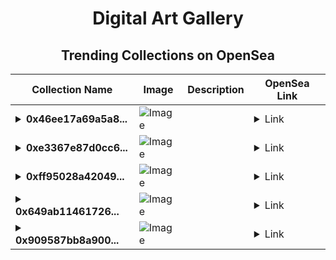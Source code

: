 <div align="center">

# Digital Art Gallery

## Trending Collections on OpenSea

| Collection Name                       | Image                                                                                     | Description                       | OpenSea Link                                                                                          |
|---------------------------------------|-------------------------------------------------------------------------------------------|-----------------------------------|--------------------------------------------------------------------------------------------------------|
| **<details><summary>0x46ee17a69a5a8...</summary>0x46ee17a69a5a8d1807cb45f8ac7512a7c4841e61</details>** | ![Image](https://i2.seadn.io/optimism/0xf2bc31a6b37c6b4ab676fb38aa5a5960847d1b6a/e7569628e409429926c9300e776192/63e7569628e409429926c9300e776192.png?w=200&auto=format) |  | <details><summary>Link</summary>[0x46ee17a69a5a8d1807cb45f8ac7512a7c4841e61](https://opensea.io/collection/0x46ee17a69a5a8d1807cb45f8ac7512a7c4841e61)</details> |
| **<details><summary>0xe3367e87d0cc6...</summary>0xe3367e87d0cc6043986e2ebac641b342ac346634</details>** | ![Image](https://i2.seadn.io/optimism/0xf2bc31a6b37c6b4ab676fb38aa5a5960847d1b6a/e7569628e409429926c9300e776192/63e7569628e409429926c9300e776192.png?w=200&auto=format) |  | <details><summary>Link</summary>[0xe3367e87d0cc6043986e2ebac641b342ac346634](https://opensea.io/collection/0xe3367e87d0cc6043986e2ebac641b342ac346634)</details> |
| **<details><summary>0xff95028a42049...</summary>0xff95028a42049c67113f3d98e5613f842fd9c5ea</details>** | ![Image](https://i2.seadn.io/optimism/0xf2bc31a6b37c6b4ab676fb38aa5a5960847d1b6a/e7569628e409429926c9300e776192/63e7569628e409429926c9300e776192.png?w=200&auto=format) |  | <details><summary>Link</summary>[0xff95028a42049c67113f3d98e5613f842fd9c5ea](https://opensea.io/collection/0xff95028a42049c67113f3d98e5613f842fd9c5ea)</details> |
| **<details><summary>0x649ab11461726...</summary>0x649ab11461726f3140d26b35b70982d4cd5f3e2f</details>** | ![Image](https://i2.seadn.io/optimism/0xf2bc31a6b37c6b4ab676fb38aa5a5960847d1b6a/e7569628e409429926c9300e776192/63e7569628e409429926c9300e776192.png?w=200&auto=format) |  | <details><summary>Link</summary>[0x649ab11461726f3140d26b35b70982d4cd5f3e2f](https://opensea.io/collection/0x649ab11461726f3140d26b35b70982d4cd5f3e2f)</details> |
| **<details><summary>0x909587bb8a900...</summary>0x909587bb8a900942ed327f2388f9ecee6bd2ce1a</details>** | ![Image](https://i2.seadn.io/optimism/0xf2bc31a6b37c6b4ab676fb38aa5a5960847d1b6a/e7569628e409429926c9300e776192/63e7569628e409429926c9300e776192.png?w=200&auto=format) |  | <details><summary>Link</summary>[0x909587bb8a900942ed327f2388f9ecee6bd2ce1a](https://opensea.io/collection/0x909587bb8a900942ed327f2388f9ecee6bd2ce1a)</details> |

</div>